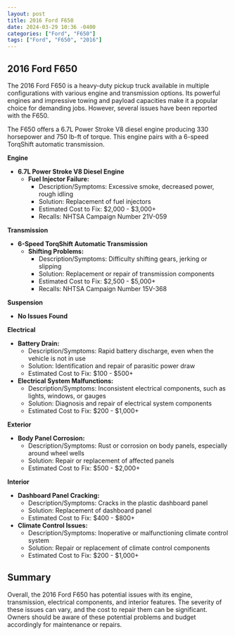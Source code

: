 ```yaml
---
layout: post
title: 2016 Ford F650
date: 2024-03-29 10:36 -0400
categories: ["Ford", "F650"]
tags: ["Ford", "F650", "2016"]
---
```

## 2016 Ford F650

The 2016 Ford F650 is a heavy-duty pickup truck available in multiple configurations with various engine and transmission options. Its powerful engines and impressive towing and payload capacities make it a popular choice for demanding jobs. However, several issues have been reported with the F650.

The F650 offers a 6.7L Power Stroke V8 diesel engine producing 330 horsepower and 750 lb-ft of torque. This engine pairs with a 6-speed TorqShift automatic transmission.

**Engine**

* **6.7L Power Stroke V8 Diesel Engine**
    * **Fuel Injector Failure:**
        * Description/Symptoms: Excessive smoke, decreased power, rough idling
        * Solution: Replacement of fuel injectors
        * Estimated Cost to Fix: $2,000 - $3,000+
        * Recalls: NHTSA Campaign Number 21V-059

**Transmission**

* **6-Speed TorqShift Automatic Transmission**
    * **Shifting Problems:**
        * Description/Symptoms: Difficulty shifting gears, jerking or slipping
        * Solution: Replacement or repair of transmission components
        * Estimated Cost to Fix: $2,500 - $5,000+
        * Recalls: NHTSA Campaign Number 15V-368

**Suspension**

* **No Issues Found**

**Electrical**

* **Battery Drain:**
    * Description/Symptoms: Rapid battery discharge, even when the vehicle is not in use
    * Solution: Identification and repair of parasitic power draw
    * Estimated Cost to Fix: $100 - $500+
* **Electrical System Malfunctions:**
    * Description/Symptoms: Inconsistent electrical components, such as lights, windows, or gauges
    * Solution: Diagnosis and repair of electrical system components
    * Estimated Cost to Fix: $200 - $1,000+

**Exterior**

* **Body Panel Corrosion:**
    * Description/Symptoms: Rust or corrosion on body panels, especially around wheel wells
    * Solution: Repair or replacement of affected panels
    * Estimated Cost to Fix: $500 - $2,000+

**Interior**

* **Dashboard Panel Cracking:**
    * Description/Symptoms: Cracks in the plastic dashboard panel
    * Solution: Replacement of dashboard panel
    * Estimated Cost to Fix: $400 - $800+
* **Climate Control Issues:**
    * Description/Symptoms: Inoperative or malfunctioning climate control system
    * Solution: Repair or replacement of climate control components
    * Estimated Cost to Fix: $200 - $1,000+

## Summary

Overall, the 2016 Ford F650 has potential issues with its engine, transmission, electrical components, and interior features. The severity of these issues can vary, and the cost to repair them can be significant. Owners should be aware of these potential problems and budget accordingly for maintenance or repairs.
